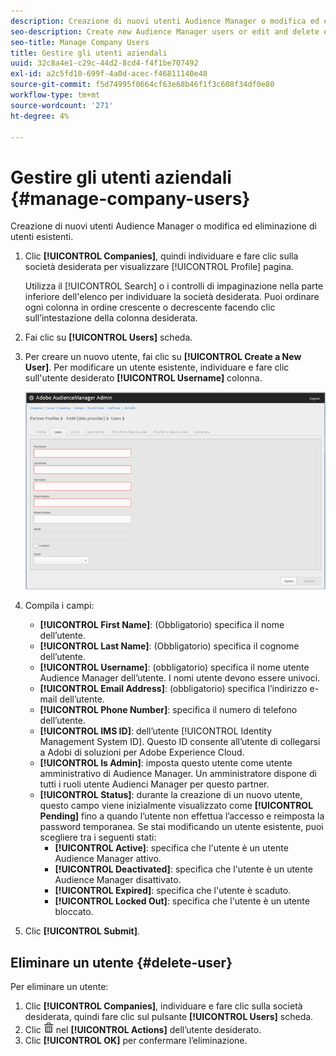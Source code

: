 ```yaml
---
description: Creazione di nuovi utenti Audience Manager o modifica ed eliminazione di utenti esistenti.
seo-description: Create new Audience Manager users or edit and delete existing users.
seo-title: Manage Company Users
title: Gestire gli utenti aziendali
uuid: 32c8a4e1-c29c-44d2-8cd4-f4f1be707492
exl-id: a2c5fd10-699f-4a0d-acec-f46811140e48
source-git-commit: f5d74995f0664cf63e68b46f1f3c608f34df0e80
workflow-type: tm+mt
source-wordcount: '271'
ht-degree: 4%

---
```


# Gestire gli utenti aziendali {#manage-company-users}

Creazione di nuovi utenti Audience Manager o modifica ed eliminazione di utenti esistenti.

<!-- t_manage_company_users.xml -->

1. Clic **[!UICONTROL Companies]**, quindi individuare e fare clic sulla società desiderata per visualizzare [!UICONTROL Profile] pagina.

   Utilizza il [!UICONTROL Search] o i controlli di impaginazione nella parte inferiore dell&#39;elenco per individuare la società desiderata. Puoi ordinare ogni colonna in ordine crescente o decrescente facendo clic sull’intestazione della colonna desiderata.
1. Fai clic su **[!UICONTROL Users]** scheda.
1. Per creare un nuovo utente, fai clic su **[!UICONTROL Create a New User]**. Per modificare un utente esistente, individuare e fare clic sull&#39;utente desiderato **[!UICONTROL Username]** colonna.

   ![](assets/users.png)

1. Compila i campi:

   * **[!UICONTROL First Name]**: (Obbligatorio) specifica il nome dell’utente.
   * **[!UICONTROL Last Name]**: (Obbligatorio) specifica il cognome dell’utente.
   * **[!UICONTROL Username]**: (obbligatorio) specifica il nome utente Audience Manager dell’utente. I nomi utente devono essere univoci.
   * **[!UICONTROL Email Address]**: (obbligatorio) specifica l’indirizzo e-mail dell’utente.
   * **[!UICONTROL Phone Number]**: specifica il numero di telefono dell’utente.
   * **[!UICONTROL IMS ID]**: dell’utente [!UICONTROL Identity Management System ID]. Questo ID consente all’utente di collegarsi a Adobi di soluzioni per Adobe Experience Cloud.
   * **[!UICONTROL Is Admin]**: imposta questo utente come utente amministrativo di Audience Manager. Un amministratore dispone di tutti i ruoli utente Audienci Manager per questo partner.
   * **[!UICONTROL Status]**: durante la creazione di un nuovo utente, questo campo viene inizialmente visualizzato come **[!UICONTROL Pending]** fino a quando l’utente non effettua l’accesso e reimposta la password temporanea. Se stai modificando un utente esistente, puoi scegliere tra i seguenti stati:
      * **[!UICONTROL Active]**: specifica che l&#39;utente è un utente Audience Manager attivo.
      * **[!UICONTROL Deactivated]**: specifica che l&#39;utente è un utente Audience Manager disattivato.
      * **[!UICONTROL Expired]**: specifica che l&#39;utente è scaduto.
      * **[!UICONTROL Locked Out]**: specifica che l&#39;utente è un utente bloccato.

1. Clic **[!UICONTROL Submit]**.

## Eliminare un utente {#delete-user}

Per eliminare un utente:

1. Clic **[!UICONTROL Companies]**, individuare e fare clic sulla società desiderata, quindi fare clic sul pulsante **[!UICONTROL Users]** scheda.
1. Clic  ![](assets/icon_delete.png) nel **[!UICONTROL Actions]** dell’utente desiderato.
1. Clic **[!UICONTROL OK]** per confermare l’eliminazione.
